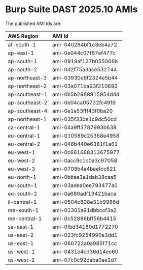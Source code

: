# Burp Suite DAST 2025.10 AMIs

The published AMI Ids are:

| AWS Region | AMI Id |
| :--------- | :----- |
| af-south-1 | ami-040284bf1c3eb4a72 |
| ap-east-1 | ami-0e044c07f87ef477c |
| ap-south-1 | ami-0919af127b055066b |
| ap-south-2 | ami-0d2f75a3ace532744 |
| ap-northeast-3 | ami-03930e9f2324e5b44 |
| ap-northeast-2 | ami-03a071ba93f210692 |
| ap-southeast-1 | ami-0b5b2988915954d4d |
| ap-southeast-2 | ami-0e04ca05732fc49f9 |
| ap-southeast-4 | ami-0e1a53fff43f0ba20 |
| ap-northeast-1 | ami-035f33be1c9dc50cd |
| ca-central-1 | ami-04a9ff3787993b638 |
| eu-central-1 | ami-010589c25368e4958 |
| eu-central-2 | ami-048b440e6381f1a61 |
| eu-west-1 | ami-0c661688313675977 |
| eu-west-2 | ami-0acc9c1c0a3c97058 |
| eu-west-3 | ami-0708b4a4baefcc821 |
| eu-north-1 | ami-0bbaa3e1dab38caa5 |
| eu-south-1 | ami-03adea0ee793477a0 |
| eu-south-2 | ami-0a680adf19421baca |
| il-central-1 | ami-0504c808e31b9986d |
| me-south-1 | ami-01301a91dbbccf3a2 |
| me-central-1 | ami-0c52886bff56b4415 |
| sa-east-1 | ami-0fbd34180d1772270 |
| us-east-2 | ami-023fc9254990e3dd1 |
| us-east-1 | ami-060722a0a985f71cc |
| us-west-1 | ami-0431e4cd36d14ee60 |
| us-west-2 | ami-07c0c92daba0ae1d7 |
